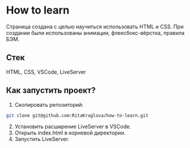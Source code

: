 # How to learn
Страница создана с целью научиться использовать HTML и CSS. При создании были использованы анимации, флексбокс-вёрстка, правила БЭМ.
## Стек
HTML, CSS, VSCode, LiveServer
## Как запустить проект?
1. Скопировать репозиторий:
```bash
git clone git@github.com:RitaKruglova/how-to-learn.git
```
2. Установить расширение LiveServer в VSCode.
3. Открыть index.html в корневой директории.
4. Запустить LiveServer.
